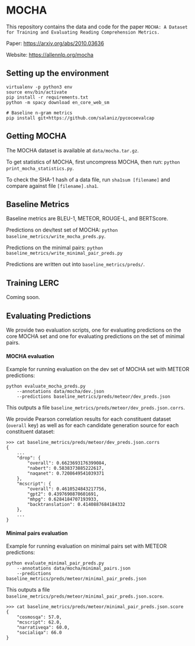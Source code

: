 # MOCHA
This repository contains the data and code for the paper `MOCHA: A Dataset for Training and Evaluating Reading Comprehension Metrics.`

Paper: https://arxiv.org/abs/2010.03636

Website: https://allennlp.org/mocha

## Setting up the environment
```
virtualenv -p python3 env
source env/bin/activate
pip install -r requirements.txt
python -m spacy download en_core_web_sm

# Baseline n-gram metrics
pip install git+https://github.com/salaniz/pycocoevalcap
```

## Getting MOCHA
The MOCHA dataset is available at `data/mocha.tar.gz`. 

To get statistics of MOCHA, first uncompress MOCHA, then run: `python print_mocha_statistics.py`.

To check the SHA-1 hash of a data file, run `sha1sum [filename]` and compare against file `[filename].sha1`. 


## Baseline Metrics
Baseline metrics are BLEU-1, METEOR, ROUGE-L, and BERTScore.

Predictions on dev/test set of MOCHA: `python baseline_metrics/write_mocha_preds.py`.

Predictions on the minimal pairs: `python baseline_metrics/write_minimal_pair_preds.py`

Predictions are written out into `baseline_metrics/preds/`.

## Training LERC
Coming soon.


## Evaluating Predictions
We provide two evaluation scripts, one for evaluating predictions on the core MOCHA set and one for evaluating predictions on the set of minimal pairs.


#### MOCHA evaluation
Example for running evaluation on the dev set of MOCHA set with METEOR predictions:
```
python evaluate_mocha_preds.py 
    --annotations data/mocha/dev.json 
    --predictions baseline_metrics/preds/meteor/dev_preds.json
```
This outputs a file `baseline_metrics/preds/meteor/dev_preds.json.corrs`.

We provide Pearson correlation results for each constituent dataset (`overall` key) as well as for each candidate generation source for each constituent dataset:

```
>>> cat baseline_metrics/preds/meteor/dev_preds.json.corrs
{
    ...
    "drop": {
        "overall": 0.6623693176399084,
        "nabert": 0.5838373885222617,
        "naqanet": 0.7208649541039371
    },
    "mcscript": {
        "overall": 0.4610524843217756,
        "gpt2": 0.4397690870601691,
        "mhpg": 0.6284184707193933,
        "backtranslation": 0.4140887684184332
    },
    ...
}
``` 

#### Minimal pairs evaluation
Example for running evaluation on minimal pairs set with METEOR predictions:
```
python evaluate_minimal_pair_preds.py 
    --annotations data/mocha/minimal_pairs.json
    --predictions baseline_metrics/preds/meteor/minimal_pair_preds.json
```
This outputs a file `baseline_metrics/preds/meteor/minimal_pair_preds.json.score`.

```
>>> cat baseline_metrics/preds/meteor/minimal_pair_preds.json.score
{
    "cosmosqa": 57.0,
    "mcscript": 62.0,
    "narrativeqa": 60.0,
    "socialiqa": 66.0
}
``` 